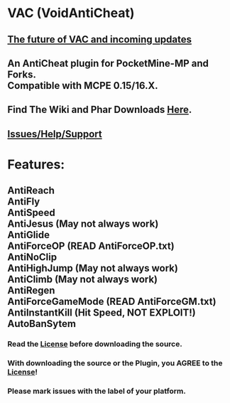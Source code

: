 # VAC (VoidAntiCheat)

## [The future of VAC and incoming updates]()

## An AntiCheat plugin for PocketMine-MP and Forks.<br>Compatible with MCPE 0.15/16.X.

## Find The Wiki and Phar Downloads [Here](https://github.com/DarkWav/VAC/wiki).

## [Issues/Help/Support](https://github.com/DarkWav/VAC/issues)

# Features:<br>
## AntiReach<br>AntiFly<br>AntiSpeed<br>AntiJesus (May not always work)<br>AntiGlide<br>AntiForceOP (READ AntiForceOP.txt)<br>AntiNoClip<br>AntiHighJump (May not always work)<br>AntiClimb (May not always work)<br>AntiRegen<br>AntiForceGameMode (READ AntiForceGM.txt)<br>AntiInstantKill (Hit Speed, NOT EXPLOIT!)<br>AutoBanSytem

### Read the [License](https://github.com/DarkWav/VAC/blob/master/LICENSE.md) before downloading the source.
### With downloading the source or the Plugin, you AGREE to the [License](https://github.com/DarkWav/VAC/blob/master/LICENSE.md)!
### Please mark issues with the label of your platform.
